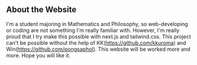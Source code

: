 ## About the Website
I'm a student majoring in Mathematics and Philosophy, so web-developing or coding are not something I'm really familiar with. However, I'm really proud that I try make this possible with next.js and tailwind.css. This project can't be possible without the help of KK(https://github.com/kkuroma) and Win(https://github.com/pongsaphol). This website will be worked more and more. Hope you will like it.
